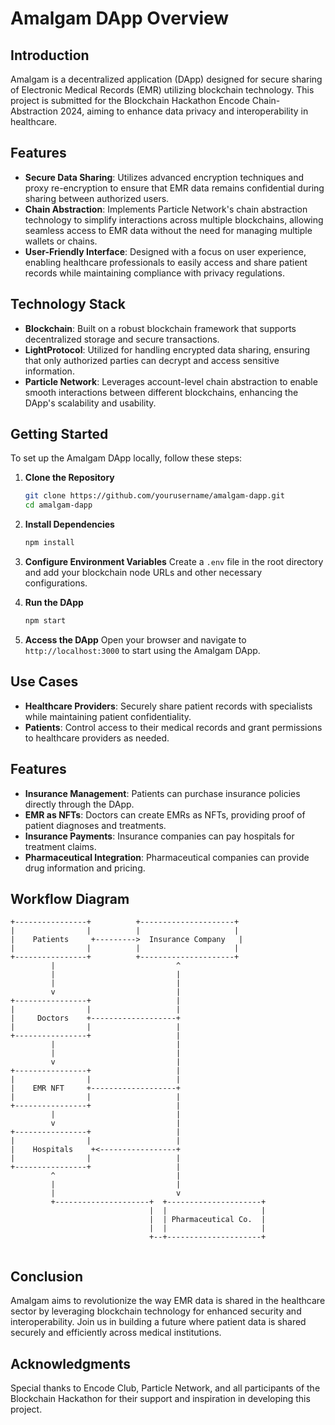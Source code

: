 # Amalgam DApp Overview

## Introduction

Amalgam is a decentralized application (DApp) designed for secure sharing of Electronic Medical Records (EMR) utilizing blockchain technology. This project is submitted for the Blockchain Hackathon Encode Chain-Abstraction 2024, aiming to enhance data privacy and interoperability in healthcare.

## Features

- **Secure Data Sharing**: Utilizes advanced encryption techniques and proxy re-encryption to ensure that EMR data remains confidential during sharing between authorized users.
- **Chain Abstraction**: Implements Particle Network's chain abstraction technology to simplify interactions across multiple blockchains, allowing seamless access to EMR data without the need for managing multiple wallets or chains.
- **User-Friendly Interface**: Designed with a focus on user experience, enabling healthcare professionals to easily access and share patient records while maintaining compliance with privacy regulations.

## Technology Stack

- **Blockchain**: Built on a robust blockchain framework that supports decentralized storage and secure transactions.
- **LightProtocol**: Utilized for handling encrypted data sharing, ensuring that only authorized parties can decrypt and access sensitive information.
- **Particle Network**: Leverages account-level chain abstraction to enable smooth interactions between different blockchains, enhancing the DApp's scalability and usability.

## Getting Started

To set up the Amalgam DApp locally, follow these steps:

1. **Clone the Repository**

   ```bash
   git clone https://github.com/yourusername/amalgam-dapp.git
   cd amalgam-dapp
   ```

2. **Install Dependencies**

   ```bash
   npm install
   ```

3. **Configure Environment Variables**
   Create a `.env` file in the root directory and add your blockchain node URLs and other necessary configurations.

4. **Run the DApp**

   ```bash
   npm start
   ```

5. **Access the DApp**
   Open your browser and navigate to `http://localhost:3000` to start using the Amalgam DApp.

## Use Cases

- **Healthcare Providers**: Securely share patient records with specialists while maintaining patient confidentiality.
- **Patients**: Control access to their medical records and grant permissions to healthcare providers as needed.

## Features

- **Insurance Management**: Patients can purchase insurance policies directly through the DApp.
- **EMR as NFTs**: Doctors can create EMRs as NFTs, providing proof of patient diagnoses and treatments.
- **Insurance Payments**: Insurance companies can pay hospitals for treatment claims.
- **Pharmaceutical Integration**: Pharmaceutical companies can provide drug information and pricing.

## Workflow Diagram

```plaintext
+----------------+          +---------------------+
|                |          |                     |
|    Patients     +--------->  Insurance Company   |
|                |          |                     |
+----------------+          +---------------------+
         |                           ^
         |                           |
         |                           |
         v                           |
+----------------+                   |
|                |                   |
|     Doctors    +-------------------+
|                |                   |
+----------------+                   |
         |                           |
         |                           |
         v                           |
+----------------+                   |
|                |                   |
|    EMR NFT     +-------------------+
|                |                   |
+----------------+                   |
         |                           |
         v                           |
+----------------+                   |
|                |                   |
|    Hospitals    +<-----------------+
|                |                   |
+----------------+                   |
         ^                           |
         |                           |
         |                           v
         +---------------------+  +---------------------+
                               |  |                     |
                               |  | Pharmaceutical Co.  |
                               |  |                     |
                               +--+---------------------+


```

## Conclusion

Amalgam aims to revolutionize the way EMR data is shared in the healthcare sector by leveraging blockchain technology for enhanced security and interoperability. Join us in building a future where patient data is shared securely and efficiently across medical institutions.

## Acknowledgments

Special thanks to Encode Club, Particle Network, and all participants of the Blockchain Hackathon for their support and inspiration in developing this project.

